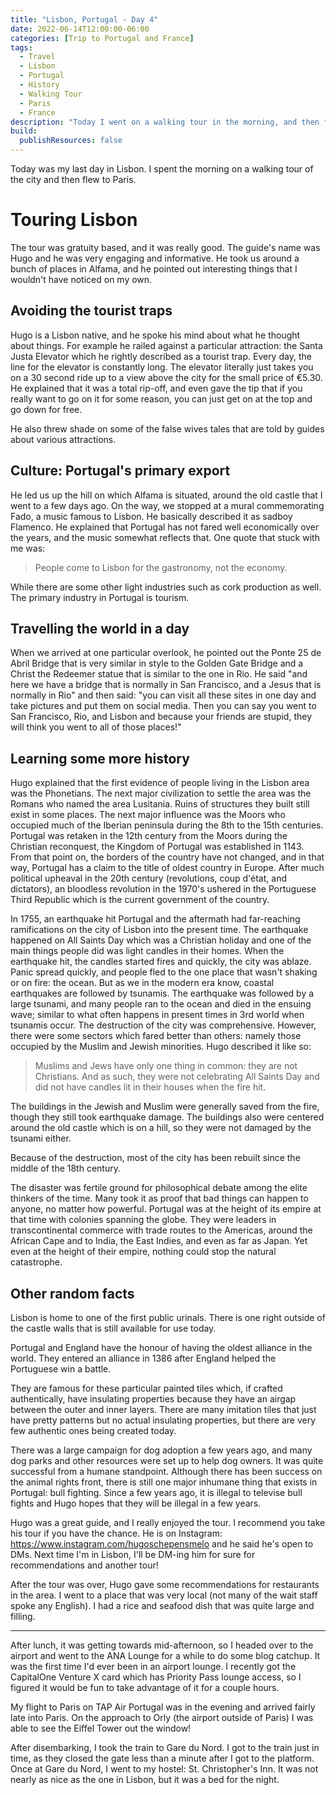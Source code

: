 ```yaml
---
title: "Lisbon, Portugal - Day 4"
date: 2022-06-14T12:00:00-06:00
categories: [Trip to Portugal and France]
tags:
  - Travel
  - Lisbon
  - Portugal
  - History
  - Walking Tour
  - Paris
  - France
description: "Today I went on a walking tour in the morning, and then flew to Paris!"
build:
  publishResources: false
---
```


Today was my last day in Lisbon. I spent the morning on a walking tour of the
city and then flew to Paris.

# Touring Lisbon

The tour was gratuity based, and it was really good. The guide's name was Hugo
and he was very engaging and informative. He took us around a bunch of places in
Alfama, and he pointed out interesting things that I wouldn't have noticed on my
own.

## Avoiding the tourist traps

Hugo is a Lisbon native, and he spoke his mind about what he thought about
things. For example he railed against a particular attraction: the Santa Justa
Elevator which he rightly described as a tourist trap. Every day, the line for
the elevator is constantly long. The elevator literally just takes you on a 30
second ride up to a view above the city for the small price of €5.30. He
explained that it was a total rip-off, and even gave the tip that if you really
want to go on it for some reason, you can just get on at the top and go down for
free.

He also threw shade on some of the false wives tales that are told by guides
about various attractions.

## Culture: Portugal's primary export

He led us up the hill on which Alfama is situated, around the old castle that I
went to a few days ago. On the way, we stopped at a mural commemorating Fado, a
music famous to Lisbon. He basically described it as sadboy Flamenco. He
explained that Portugal has not fared well economically over the years, and the
music somewhat reflects that. One quote that stuck with me was:

> People come to Lisbon for the gastronomy, not the economy.

While there are some other light industries such as cork production as well. The
primary industry in Portugal is tourism.

## Travelling the world in a day

When we arrived at one particular overlook, he pointed out the Ponte 25 de Abril
Bridge that is very similar in style to the Golden Gate Bridge and a Christ the
Redeemer statue that is similar to the one in Rio. He said "and here we have a
bridge that is normally in San Francisco, and a Jesus that is normally in Rio"
and then said: "you can visit all these sites in one day and take pictures and
put them on social media. Then you can say you went to San Francisco, Rio, and
Lisbon and because your friends are stupid, they will think you went to all of
those places!"

## Learning some more history

Hugo explained that the first evidence of people living in the Lisbon area was
the Phonetians. The next major civilization to settle the area was the Romans
who named the area Lusitania. Ruins of structures they built still exist in some
places. The next major influence was the Moors who occupied much of the Iberian
peninsula during the 8th to the 15th centuries. Portugal was retaken in the 12th
century from the Moors during the Christian reconquest, the Kingdom of Portugal
was established in 1143. From that point on, the borders of the country have not
changed, and in that way, Portugal has a claim to the title of oldest country in
Europe. After much political upheaval in the 20th century (revolutions, coup
d'état, and dictators), an bloodless revolution in the 1970's ushered in the
Portuguese Third Republic which is the current government of the country.

In 1755, an earthquake hit Portugal and the aftermath had far-reaching
ramifications on the city of Lisbon into the present time. The earthquake
happened on All Saints Day which was a Christian holiday and one of the main
things people did was light candles in their homes. When the earthquake hit, the
candles started fires and quickly, the city was ablaze. Panic spread quickly,
and people fled to the one place that wasn't shaking or on fire: the ocean. But
as we in the modern era know, coastal earthquakes are followed by tsunamis. The
earthquake was followed by a large tsunami, and many people ran to the ocean and
died in the ensuing wave; similar to what often happens in present times in 3rd
world when tsunamis occur. The destruction of the city was comprehensive.
However, there were some sectors which fared better than others: namely those
occupied by the Muslim and Jewish minorities. Hugo described it like so:

> Muslims and Jews have only one thing in common: they are not Christians. And
> as such, they were not celebrating All Saints Day and did not have candles
> lit in their houses when the fire hit.

The buildings in the Jewish and Muslim were generally saved from the fire,
though they still took earthquake damage. The buildings also were centered
around the old castle which is on a hill, so they were not damaged by the
tsunami either.

Because of the destruction, most of the city has been rebuilt since the middle
of the 18th century.

The disaster was fertile ground for philosophical debate among the elite
thinkers of the time. Many took it as proof that bad things can happen to
anyone, no matter how powerful. Portugal was at the height of its empire at that
time with colonies spanning the globe. They were leaders in transcontinental
commerce with trade routes to the Americas, around the African Cape and to
India, the East Indies, and even as far as Japan. Yet even at the height of
their empire, nothing could stop the natural catastrophe.

## Other random facts

Lisbon is home to one of the first public urinals. There is one right outside of
the castle walls that is still available for use today.

Portugal and England have the honour of having the oldest alliance in the world.
They entered an alliance in 1386 after England helped the Portuguese win a
battle.

They are famous for these particular painted tiles which, if crafted
authentically, have insulating properties because they have an airgap between
the outer and inner layers. There are many imitation tiles that just have pretty
patterns but no actual insulating properties, but there are very few authentic
ones being created today.

There was a large campaign for dog adoption a few years ago, and many dog parks
and other resources were set up to help dog owners. It was quite successful from
a humane standpoint. Although there has been success on the animal rights front,
there is still one major inhumane thing that exists in Portugal: bull fighting.
Since a few years ago, it is illegal to televise bull fights and Hugo hopes that
they will be illegal in a few years.

Hugo was a great guide, and I really enjoyed the tour. I recommend you take his
tour if you have the chance. He is on Instagram:
https://www.instagram.com/hugoschepensmelo and he said he's open to DMs. Next
time I'm in Lisbon, I'll be DM-ing him for sure for recommendations and another
tour!

After the tour was over, Hugo gave some recommendations for restaurants in the
area. I went to a place that was very local (not many of the wait staff spoke
any English). I had a rice and seafood dish that was quite large and filling.

---

After lunch, it was getting towards mid-afternoon, so I headed over to the
airport and went to the ANA Lounge for a while to do some blog catchup. It was
the first time I'd ever been in an airport lounge. I recently got the CapitalOne
Venture X card which has Priority Pass lounge access, so I figured it would be
fun to take advantage of it for a couple hours.

My flight to Paris on TAP Air Portugal was in the evening and arrived fairly
late into Paris. On the approach to Orly (the airport outside of Paris) I was
able to see the Eiffel Tower out the window!

After disembarking, I took the train to Gare du Nord. I got to the train just in
time, as they closed the gate less than a minute after I got to the platform.
Once at Gare du Nord, I went to my hostel: St. Christopher's Inn. It was not
nearly as nice as the one in Lisbon, but it was a bed for the night.
